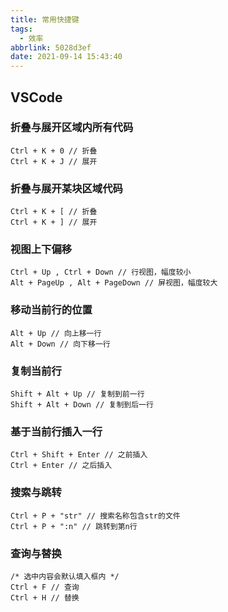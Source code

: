 ```yaml
---
title: 常用快捷键
tags:
  - 效率
abbrlink: 5028d3ef
date: 2021-09-14 15:43:40
---
```



## VSCode
### 折叠与展开区域内所有代码 
```  
Ctrl + K + 0 // 折叠  
Ctrl + K + J // 展开  
```

### 折叠与展开某块区域代码  
```  
Ctrl + K + [ // 折叠  
Ctrl + K + ] // 展开  
```

### 视图上下偏移  
```  
Ctrl + Up , Ctrl + Down // 行视图，幅度较小
Alt + PageUp , Alt + PageDown // 屏视图，幅度较大
```

### 移动当前行的位置  
```  
Alt + Up // 向上移一行 
Alt + Down // 向下移一行 
```

### 复制当前行
```  
Shift + Alt + Up // 复制到前一行
Shift + Alt + Down // 复制到后一行    
```

### 基于当前行插入一行  
```  
Ctrl + Shift + Enter // 之前插入
Ctrl + Enter // 之后插入    
```

### 搜索与跳转  
```  
Ctrl + P + "str" // 搜索名称包含str的文件
Ctrl + P + ":n" // 跳转到第n行    
```

### 查询与替换
```  
/* 选中内容会默认填入框内 */
Ctrl + F // 查询
Ctrl + H // 替换
```







